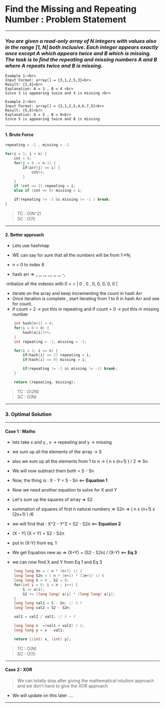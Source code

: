 # Find the Missing and Repeating Number : Problem Statement

---

### _You are given a read-only array of N integers with values also in the range [1, N] both inclusive. Each integer appears exactly once except A which appears twice and B which is missing. The task is to find the repeating and missing numbers A and B where A repeats twice and B is missing._

```
Example 1:<br>
Input Format: array[] = {3,1,2,5,3}<br>
Result: {3,4}<br>
Explanation: A = 3 , B = 4 <br>
Since 3 is appearing twice and 4 is missing <br>
```

```
Example 2:<br>
Input Format: array[] = {3,1,2,5,4,6,7,5}<br>
Result: {5,8)<br>
Explanation: A = 5 , B = 8<br>
Since 5 is appearing twice and 8 is missing
```

---

#### 1. Brute Force

```cpp
repeating = -1 , missing = -1

for(i = 1; i < n) {
    cnt = 0;
    for(j = 0 -> n-1) {
        if(arr[j] == i) {
            cnt++;
        }
    }
    if (cnt == 2) repeating = i;
    else if (cnt == 0) missing = i;

    if(repeating != -1 && missing != -1 ) break;
}
```

> TC : O(N^2) <br>
> SC : O(1)

---

#### 2. Better approach

- Lets use hashmap

- WE can say for sure that all the numbers will be from 1->N;
- n = 0 to index 6
- hash arr => _ ,_ ,_ ,_, _, _, -,

-initialize all the indexes with 0 = > | 0 , 0 , 0, 0, 0, 0, 0 |

- iterate on the array and keep incrementing the count in hash Arr
- Once iteration is complete , start iterating from 1 to 6 in hash Arr and see for count.
- if count = 2 -> put this in repeating and if count = 0 -> put this in missing number

```cpp
    int hash[n+1] = 0;
    for(i = 0-> n) {
        hash[a[i]]++;
    }
    int repeating = -1, missing = -1;

    for(i = 1; i <= n) {
        if(hash[i] == 2) repeating = i;
        if(hash[i] == 0) missing = i;

        if(repeating != -1 && missing != -1) break;
    }

    return {repeating, missing};
```

> TC : O(2N) <br>
> SC : O(N)

---

### 3. Optimal Solution

---

#### Case 1 : Maths

- lets take x and y , x -> repeating and y -> missing
- we sum up all the elements of the array -> S
- also we sum up all the elements from 1 to n -> ( n x (n+1) ) / 2 => Sn
- We will now subtract them both = S - Sn
- Now, the thing is : X - Y = S - Sn <== **Equation 1**
- Now we need another equation to solve for X and Y

- Let's sum up the squares of array => S2
- summation of squares of first n natural numbers => S2n => ( n x (n+1) x (2n+1) ) /6
- we will find that : X^2 - Y^2 = S2 - S2n <== **Equation 2**
- (X - Y) (X + Y) = S2 - S2n
- put in (X-Y) from eq. 1
- We get Equation new as => (X+Y) = (S2 - S2n) / (X-Y) <== **Eq 3**
- we can now find X and Y from Eq 1 and Eq 3

```cpp
    long long Sn = ( n * (n+1) )/ 2
    long long S2n = ( n * (n+1) * (2n+1) )/ 6
    long long S = 0 , S2 = 0;
    for(int i = 0; i < n ; i++) {
        S += a[i];
        S2 += (long long) a[i] * (long long) a[i];
    }
    long long val1 = S - Sn; // X-Y
    long long val2 = S2 - S2n;

    val2 = val2 / val1; // X + Y

    long long x  =(val1 + val2) / 2;
    long long y = x - val1;

    return {(int) x, (int) y};

```

> TC : O(N) <br>
> SC : O(1)

---

#### Case 2 : XOR

> We can totally stop after giving the mathematical intuition approach and we don't have to give the XOR approach

- We will update on this later ....

---
